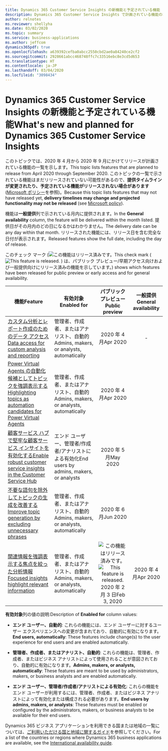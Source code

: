 ```yaml
---
title: Dynamics 365 Customer Service Insights の新機能と予定されている機能 (2020 年リリース ウェーブ 1)
description: Dynamics 365 Customer Service Insights で計画されている機能の概要。
author: relnotes
ms.reviewer: shellyha
ms.date: 03/02/2020
ms.topic: summary
ms.service: business-applications
ms.author: jeffcom
dynamics365pdf: true
ms.openlocfilehash: a639392cefba0abcc2550cbd2ae0a84240ce2cf2
ms.sourcegitcommit: 2928661abcc468748ffc7c33516ebc8e3cd5d653
ms.translationtype: HT
ms.contentlocale: ja-JP
ms.lasthandoff: 03/04/2020
ms.locfileid: "3098434"
---
```

# <a name="whats-new-and-planned-for-dynamics-365-customer-service-insights"></a><span data-ttu-id="2a9cd-103">Dynamics 365 Customer Service Insights の新機能と予定されている機能</span><span class="sxs-lookup"><span data-stu-id="2a9cd-103">What's new and planned for Dynamics 365 Customer Service Insights</span></span>

<span data-ttu-id="2a9cd-104">このトピックでは、2020 年 4 月から 2020 年 9 月にかけてリリースが計画されている機能の一覧を示します。</span><span class="sxs-lookup"><span data-stu-id="2a9cd-104">This topic lists features that are planned to release from April 2020 through September 2020.</span></span> <span data-ttu-id="2a9cd-105">このトピックの一覧で示されている機能はまだリリースされていない可能性があるので、**提供タイムラインが変更されたり、予定されている機能がリリースされない場合があります** ([Microsoft ポリシー](https://go.microsoft.com/fwlink/p/?linkid=2007332)を参照)。</span><span class="sxs-lookup"><span data-stu-id="2a9cd-105">Because this topic lists features that may not have released yet, **delivery timelines may change and projected functionality may not be released** (see [Microsoft policy](https://go.microsoft.com/fwlink/p/?linkid=2007332)).</span></span>

<span data-ttu-id="2a9cd-106">機能は**一般提供**列で示されている月内に提供されます。</span><span class="sxs-lookup"><span data-stu-id="2a9cd-106">In the **General availability** column, the feature will be delivered within the month listed.</span></span> <span data-ttu-id="2a9cd-107">提供日がその月内のどの日になるかはわかりません。</span><span class="sxs-lookup"><span data-stu-id="2a9cd-107">The delivery date can be any day within that month.</span></span> <span data-ttu-id="2a9cd-108">リリースされた機能には、リリース日を含む完全な日付が表示されます。</span><span class="sxs-lookup"><span data-stu-id="2a9cd-108">Released features show the full date, including the day of release.</span></span>

<span data-ttu-id="2a9cd-109">このチェック マーク (![この機能はリリース済みです。](/dynamics365-release-plan/media/green-checkmark.png "この機能はリリース済みです。")</span><span class="sxs-lookup"><span data-stu-id="2a9cd-109">This check mark (![This feature is released.](/dynamics365-release-plan/media/green-checkmark.png "This feature is released.")</span></span> <span data-ttu-id="2a9cd-110">) は、パブリック プレビュー/早期アクセス向けおよび一般提供向けにリリース済みの機能を示しています。</span><span class="sxs-lookup"><span data-stu-id="2a9cd-110">) shows which features have been released for public preview or early access and for general availability.</span></span>

| <span data-ttu-id="2a9cd-111">機能</span><span class="sxs-lookup"><span data-stu-id="2a9cd-111">Feature</span></span>    | <span data-ttu-id="2a9cd-112">有効対象</span><span class="sxs-lookup"><span data-stu-id="2a9cd-112">Enabled for</span></span>    |  <span data-ttu-id="2a9cd-113">パブリック プレビュー</span><span class="sxs-lookup"><span data-stu-id="2a9cd-113">Public preview</span></span> |  <span data-ttu-id="2a9cd-114">一般提供</span><span class="sxs-lookup"><span data-stu-id="2a9cd-114">General availability</span></span> | 
| ---------- |---------------- | :---------------: |:--------------: |
| [<span data-ttu-id="2a9cd-115">カスタム分析とレポート作成のためのデータ アクセス</span><span class="sxs-lookup"><span data-stu-id="2a9cd-115">Data access for custom analysis and reporting</span></span>](data-access-custom-analysis-reporting.md) | <span data-ttu-id="2a9cd-116">管理者、作成者、またはアナリスト、自動的</span><span class="sxs-lookup"><span data-stu-id="2a9cd-116">Admins, makers, or analysts, automatically</span></span>| <span data-ttu-id="2a9cd-117">2020 年 4 月</span><span class="sxs-lookup"><span data-stu-id="2a9cd-117">Apr 2020</span></span>|- | 
| [<span data-ttu-id="2a9cd-118">Power Virtual Agents の自動化候補としてトピックを強調表示する</span><span class="sxs-lookup"><span data-stu-id="2a9cd-118">Highlighting topics as automation candidates for Power Virtual Agents</span></span>](highlighting-topics-as-automation-candidates-power-virtual-agents.md) | <span data-ttu-id="2a9cd-119">管理者、作成者、またはアナリスト、自動的</span><span class="sxs-lookup"><span data-stu-id="2a9cd-119">Admins, makers, or analysts, automatically</span></span>| <span data-ttu-id="2a9cd-120">2020 年 4 月</span><span class="sxs-lookup"><span data-stu-id="2a9cd-120">Apr 2020</span></span>| | 
| [<span data-ttu-id="2a9cd-121">顧客サービス ハブで堅牢な顧客サービス インサイトを有効化する</span><span class="sxs-lookup"><span data-stu-id="2a9cd-121">Enable robust customer service insights in the Customer Service Hub</span></span>](enable-robust-customer-service-insights-customer-service-hub.md) | <span data-ttu-id="2a9cd-122">エンド ユーザー、管理者/作成者/アナリストによる有効化</span><span class="sxs-lookup"><span data-stu-id="2a9cd-122">End users by admins, makers, or analysts</span></span>| <span data-ttu-id="2a9cd-123">2020 年 5 月</span><span class="sxs-lookup"><span data-stu-id="2a9cd-123">May 2020</span></span>| | 
| [<span data-ttu-id="2a9cd-124">不要な語句を除外してトピックの生成を改善する</span><span class="sxs-lookup"><span data-stu-id="2a9cd-124">Improve topic generation by excluding unnecessary phrases</span></span>](improve-topic-generation-excluding-unnecessary-phrases.md) | <span data-ttu-id="2a9cd-125">管理者、作成者、またはアナリスト、自動的</span><span class="sxs-lookup"><span data-stu-id="2a9cd-125">Admins, makers, or analysts, automatically</span></span>| <span data-ttu-id="2a9cd-126">2020 年 6 月</span><span class="sxs-lookup"><span data-stu-id="2a9cd-126">Jun 2020</span></span>| | 
| [<span data-ttu-id="2a9cd-127">関連情報を強調表示する焦点を絞った分析情報</span><span class="sxs-lookup"><span data-stu-id="2a9cd-127">Focused insights highlight relevant information</span></span>](focused-insights-highlight-relevant-information.md) | <span data-ttu-id="2a9cd-128">管理者、作成者、またはアナリスト、自動的</span><span class="sxs-lookup"><span data-stu-id="2a9cd-128">Admins, makers, or analysts, automatically</span></span>| <span data-ttu-id="2a9cd-129">![この機能はリリース済みです。](/dynamics365-release-plan/media/green-checkmark.png "この機能はリリース済みです。")</span><span class="sxs-lookup"><span data-stu-id="2a9cd-129">![This feature is released.](/dynamics365-release-plan/media/green-checkmark.png "This feature is released.")</span></span> <span data-ttu-id="2a9cd-130">2020 年 2 月 3 日</span><span class="sxs-lookup"><span data-stu-id="2a9cd-130">Feb 3, 2020</span></span>|<span data-ttu-id="2a9cd-131">2020 年 4 月</span><span class="sxs-lookup"><span data-stu-id="2a9cd-131">Apr 2020</span></span> | 

<span data-ttu-id="2a9cd-132">**有効対象**列の値の説明:</span><span class="sxs-lookup"><span data-stu-id="2a9cd-132">Description of **Enabled for** column values:</span></span>

- <span data-ttu-id="2a9cd-133">**エンド ユーザー、自動的**: これらの機能には、エンド ユーザーに対するユーザー エクスペリエンスへの変更が含まれており、自動的に有効になります。</span><span class="sxs-lookup"><span data-stu-id="2a9cd-133">**End users, automatically**: These features include change(s) to the user experience for end users and are enabled automatically.</span></span>

- <span data-ttu-id="2a9cd-134">**管理者、作成者、またはアナリスト、自動的**: これらの機能は、管理者、作成者、またはビジネス アナリストによって使用されることが意図されており、自動的に有効になります。</span><span class="sxs-lookup"><span data-stu-id="2a9cd-134">**Admins, makers, or analysts, automatically**: These features are meant to be used by administrators, makers, or business analysts and are enabled automatically.</span></span>

- <span data-ttu-id="2a9cd-135">**エンド ユーザー、管理者/作成者/アナリストによる有効化**: これらの機能をエンド ユーザーが利用するには、管理者、作成者、またはビジネス アナリストによって有効化または構成される必要があります。</span><span class="sxs-lookup"><span data-stu-id="2a9cd-135">**End users by admins, makers, or analysts**: These features must be enabled or configured by the administrators, makers, or business analysts to be available for their end users.</span></span>


<span data-ttu-id="2a9cd-136">Dynamics 365 ビジネス アプリケーションを利用できる国または地域の一覧については、[ご利用いただける国と地域に関するガイド](https://aka.ms/dynamics_365_international_availability_deck)を参照してください。</span><span class="sxs-lookup"><span data-stu-id="2a9cd-136">For a list of the countries or regions where Dynamics 365 business applications are available, see the [International availability guide](https://aka.ms/dynamics_365_international_availability_deck).</span></span> 
